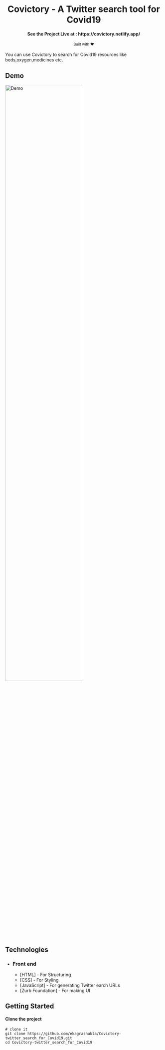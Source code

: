 <h1 align="center">
 Covictory - A Twitter search tool for Covid19
</h1>

<h4 align="center">See the Project Live at : https://covictory.netlify.app/</h4>
<div align="center">
  <sub>Built with ❤︎ </sub>
</div>

</br>
You can use Covictory to search for Covid19 resources like beds,oxygen,medicines etc.

## Demo

<img src="demo.gif" alt="Demo" height ="70%" width = "70%"/>

## Technologies

- ### Front end

  - [HTML] - For Structuring
  - [CSS] - For Styling
  - [JavaScript] - For generating Twitter earch URLs
  - [Zurb Foundation] - For making UI

## Getting Started

#### Clone the project

```
# clone it
git clone https://github.com/ekagrashukla/Covictory-twitter_search_for_Covid19.git
cd Covictory-twitter_search_for_Covid19
```

